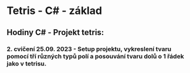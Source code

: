 # Tetris - C# - základ
## Hodiny C# - Projekt tetris:
### 2. cvičení 25.09. 2023 - Setup projektu, vykreslení tvaru pomocí tří různých typů polí a posouvání tvaru dolů o 1 řádek jako v tetrisu.
